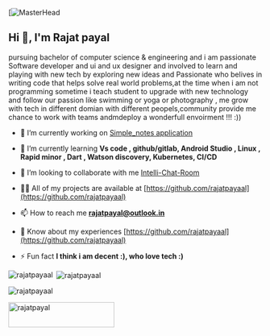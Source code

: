 [![MasterHead](https://1.bp.blogspot.com/-7A4WynwLsMw/XbBpCXG8fHI/AAAAAAAAMt4/uOa1bpLskYgrwGbllhSu2SDj_Mig8SXJQCLcBGAsYHQ/s1600/2000_600px.gif)
<h2 align="left">Hi 👋, I'm Rajat payal</h2>
<p align="left" margin ="center">pursuing bachelor of computer science & engineering and i am passionate Software developer and ui and ux designer and involved to learn and playing with new tech by exploring new ideas and Passionate who belives in writing code that helps solve real world problems,at the time when i am not programming sometime i teach student to upgrade with new technology and follow our passion like swimming or yoga or photography , me grow with tech in different domian with different peopels,community provide me chance to work with teams andmdeploy a wonderfull envoirment !!! :))</p>

- 🔭 I’m currently working on [Simple_notes application](https://github.com/rajatpayaal/Simple_Notes)

- 🌱 I’m currently learning **Vs code , github/gitlab, Android Studio , Linux , Rapid minor , Dart , Watson discovery, Kubernetes, CI/CD**

- 👯 I’m looking to collaborate with me [Intelli-Chat-Room](https://github.com/rajatpayaal/Intelli-Chat-Room)

- 👨‍💻 All of my projects are available at [https://github.com/rajatpayaal](https://github.com/rajatpayaal)

- 📫 How to reach me **rajatpayal@outlook.in**

- 📄 Know about my experiences [https://github.com/rajatpayaal](https://github.com/rajatpayaal)

- ⚡ Fun fact **I think i am decent :), who love tech :)**

<p><img align="left" src="https://github-readme-stats.vercel.app/api/top-langs?username=rajatpayaal&show_icons=true&locale=en&layout=compact" alt="rajatpayaal" /></p>

<p>&nbsp;<img align="center" src="https://github-readme-stats.vercel.app/api?username=rajatpayaal&show_icons=true&locale=en" alt="rajatpayaal" /></p>

<p><img align="center" src="https://github-readme-streak-stats.herokuapp.com/?user=rajatpayaal&" alt="rajatpayaal" /></p>


<p><a href="https://www.buymeacoffee.com/rajatpayal"> <img align="left" src="https://cdn.buymeacoffee.com/buttons/v2/default-yellow.png" height="50" width="210" alt="rajatpayal" /></a></p><br><br>
